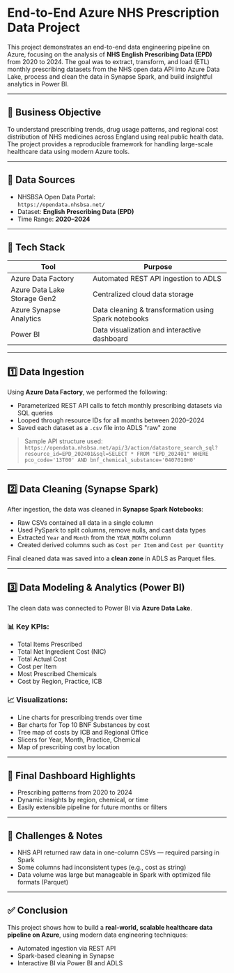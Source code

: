 # End-to-End Azure NHS Prescription Data Project

This project demonstrates an end-to-end data engineering pipeline on Azure, focusing on the analysis of **NHS English Prescribing Data (EPD)** from 2020 to 2024. The goal was to extract, transform, and load (ETL) monthly prescribing datasets from the NHS open data API into Azure Data Lake, process and clean the data in Synapse Spark, and build insightful analytics in Power BI.

---

## 🧠 Business Objective

To understand prescribing trends, drug usage patterns, and regional cost distribution of NHS medicines across England using real public health data. The project provides a reproducible framework for handling large-scale healthcare data using modern Azure tools.

---

## 💾 Data Sources

- NHSBSA Open Data Portal:  
  `https://opendata.nhsbsa.net/`  
- Dataset: **English Prescribing Data (EPD)**  
- Time Range: **2020–2024**

---

## 🚀 Tech Stack

| Tool | Purpose |
|------|---------|
| Azure Data Factory | Automated REST API ingestion to ADLS |
| Azure Data Lake Storage Gen2 | Centralized cloud data storage |
| Azure Synapse Analytics | Data cleaning & transformation using Spark notebooks |
| Power BI | Data visualization and interactive dashboard |

---

## 1️⃣ Data Ingestion

Using **Azure Data Factory**, we performed the following:

- Parameterized REST API calls to fetch monthly prescribing datasets via SQL queries
- Looped through resource IDs for all months between 2020–2024
- Saved each dataset as a `.csv` file into ADLS "raw" zone

> Sample API structure used:  
> `https://opendata.nhsbsa.net/api/3/action/datastore_search_sql?resource_id=EPD_202401&sql=SELECT * FROM "EPD_202401" WHERE pco_code='13T00' AND bnf_chemical_substance='0407010H0'`

---

## 2️⃣ Data Cleaning (Synapse Spark)

After ingestion, the data was cleaned in **Synapse Spark Notebooks**:

- Raw CSVs contained all data in a single column
- Used PySpark to split columns, remove nulls, and cast data types
- Extracted `Year` and `Month` from the `YEAR_MONTH` column
- Created derived columns such as `Cost per Item` and `Cost per Quantity`

Final cleaned data was saved into a **clean zone** in ADLS as Parquet files.

---

## 3️⃣ Data Modeling & Analytics (Power BI)

The clean data was connected to Power BI via **Azure Data Lake**.

### 📊 Key KPIs:

- Total Items Prescribed
- Total Net Ingredient Cost (NIC)
- Total Actual Cost
- Cost per Item
- Most Prescribed Chemicals
- Cost by Region, Practice, ICB

### 📈 Visualizations:

- Line charts for prescribing trends over time
- Bar charts for Top 10 BNF Substances by cost
- Tree map of costs by ICB and Regional Office
- Slicers for Year, Month, Practice, Chemical
- Map of prescribing cost by location

---

## 🧪 Final Dashboard Highlights

- Prescribing patterns from 2020 to 2024
- Dynamic insights by region, chemical, or time
- Easily extensible pipeline for future months or filters

---

## 🧩 Challenges & Notes

- NHS API returned raw data in one-column CSVs — required parsing in Spark
- Some columns had inconsistent types (e.g., cost as string)
- Data volume was large but manageable in Spark with optimized file formats (Parquet)

---

## ✅ Conclusion

This project shows how to build a **real-world, scalable healthcare data pipeline on Azure**, using modern data engineering techniques:

- Automated ingestion via REST API
- Spark-based cleaning in Synapse
- Interactive BI via Power BI and ADLS

